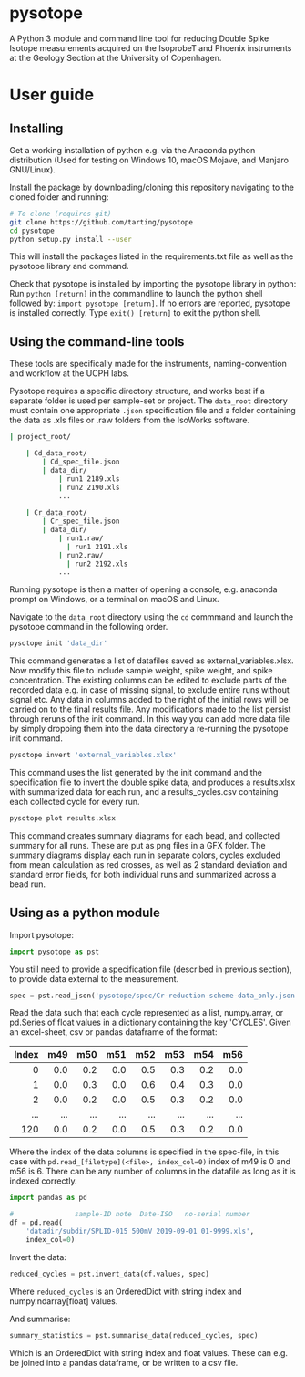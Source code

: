 # pysotope

A Python 3 module and command line tool for reducing Double Spike Isotope
measurements acquired on the IsoprobeT and Phoenix instruments at the
Geology Section at the University of Copenhagen. 


# User guide

## Installing

Get a working installation of python e.g. via the Anaconda python distribution
(Used for testing on Windows 10, macOS Mojave, and Manjaro GNU/Linux).

Install the package by downloading/cloning this repository navigating to
the cloned folder and running:

```sh
# To clone (requires git)
git clone https://github.com/tarting/pysotope
cd pysotope
python setup.py install --user
```

This will install the packages listed in the requirements.txt file as well
as the pysotope library and command.

Check that pysotope is installed by importing the pysotope library in
python: Run ```python [return]``` in the commandline to launch the python
shell followed by: ```import pysotope [return]```. If no errors are
reported, pysotope is installed correctly. Type ```exit() [return]``` to
exit the python shell.


## Using the command-line tools

These tools are specifically made for the instruments, naming-convention and
workflow at the UCPH labs.

Pysotope requires a specific directory structure, and works best if
a separate folder is used per sample-set or project. The `data_root` directory
must contain one appropriate `.json` specification file and a folder
containing the data as .xls files or .raw folders from the IsoWorks
software. 

```sh
| project_root/

    | Cd_data_root/
        | Cd_spec_file.json
        | data_dir/
            | run1 2189.xls
            | run2 2190.xls
            ...
            
    | Cr_data_root/
        | Cr_spec_file.json
        | data_dir/
            | run1.raw/
              | run1 2191.xls
            | run2.raw/
              | run2 2192.xls
            ...

```

Running pysotope is then a matter of opening a console, e.g. anaconda
prompt on Windows, or a terminal on macOS and Linux. 

Navigate to the `data_root` directory using the `cd` commmand and launch the
pysotope command in the following order.

```sh
pysotope init 'data_dir'
```

This command generates a list of datafiles saved as external_variables.xlsx. Now
modify this file to include sample weight, spike weight, and spike concentration.
The existing columns can be edited to exclude parts of the recorded data e.g. in
case of missing signal, to exclude entire runs without signal etc.
Any data in columns added to the right of the initial rows will be carried
on to the final results file. Any modifications made to the list persist
through reruns of the init command. In this way you can add more data file
by simply dropping them into the data directory a re-running the pysotope init
command.

```sh
pysotope invert 'external_variables.xlsx'
```

This command uses the list generated by the init command and the
specification file to invert the double spike data, and produces
a results.xlsx with summarized data for each run, and a
results_cycles.csv containing each collected cycle for every run.

```sh
pysotope plot results.xlsx
```

This command creates summary diagrams for each bead, and collected summary
for all runs. These are put as png files in a GFX folder. The summary
diagrams display each run in separate colors, cycles excluded from mean
calculation as red crosses, as well as 2 standard deviation and standard
error fields, for both individual runs and summarized across a bead run.


## Using as a python module



Import pysotope:
```python
import pysotope as pst
```

You still need to provide a specification file (described in previous
section), to provide data external to the measurement.

```python
spec = pst.read_json('pysotope/spec/Cr-reduction-scheme-data_only.json')
```

Read the data such that each cycle represented as a list, numpy.array, or
pd.Series of float values in a dictionary containing the key 'CYCLES'.
Given an excel-sheet, csv or pandas dataframe of the format:

| Index | m49 | m50 | m51 | m52 | m53 | m54 | m56 |
| ----: | --: | --: | --: | --: | --: | --: | --: |
|     0 | 0.0 | 0.2 | 0.0 | 0.5 | 0.3 | 0.2 | 0.0 |
|     1 | 0.0 | 0.3 | 0.0 | 0.6 | 0.4 | 0.3 | 0.0 |
|     2 | 0.0 | 0.2 | 0.0 | 0.5 | 0.3 | 0.2 | 0.0 |
|   ... | ... | ... | ... | ... | ... | ... | ... |
|   120 | 0.0 | 0.2 | 0.0 | 0.5 | 0.3 | 0.2 | 0.0 |

Where the index of the data columns is specified in the spec-file, in
this case with ```pd.read_[filetype](<file>, index_col=0)``` index of m49
is 0 and m56 is 6. There can be any number of columns in the datafile as
long as it is indexed correctly.

```python
import pandas as pd

#               sample-ID note  Date-ISO   no-serial number
df = pd.read(
    'datadir/subdir/SPLID-015 500mV 2019-09-01 01-9999.xls',
    index_col=0)
```

Invert the data:

```python
reduced_cycles = pst.invert_data(df.values, spec)
```

Where `reduced_cycles` is an OrderedDict with string index and 
numpy.ndarray[float] values.


And summarise:
```python
summary_statistics = pst.summarise_data(reduced_cycles, spec)
```

Which is an OrderedDict with string index and float values. These can e.g.
be joined into a pandas dataframe, or be written to a csv file.




